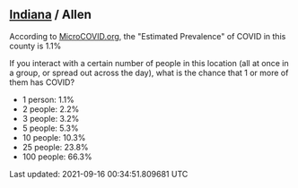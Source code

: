 
## [Indiana](/united-states/indiana) / Allen

According to [MicroCOVID.org](http://microcovid.org),
the "Estimated Prevalence" of COVID in this county is 1.1%

If you interact with a certain number of people in this location
(all at once in a group, or spread out across the day), what is the chance that
1 or more of them has COVID?

- 1 person: 1.1%
- 2 people: 2.2%
- 3 people: 3.2%
- 5 people: 5.3%
- 10 people: 10.3%
- 25 people: 23.8%
- 100 people: 66.3%

Last updated: 2021-09-16 00:34:51.809681 UTC
